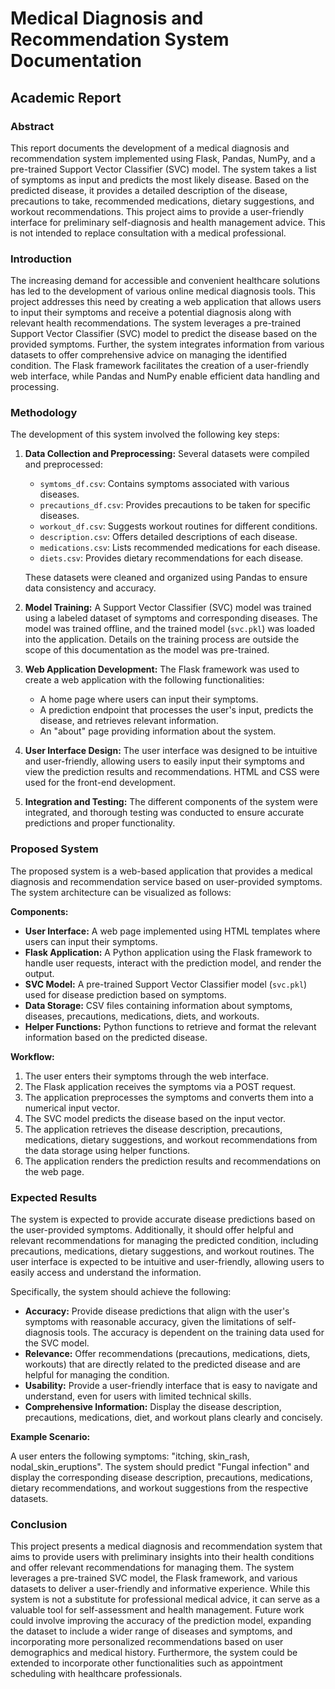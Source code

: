 # Medical Diagnosis and Recommendation System Documentation

## Academic Report

### Abstract

This report documents the development of a medical diagnosis and recommendation system implemented using Flask, Pandas, NumPy, and a pre-trained Support Vector Classifier (SVC) model. The system takes a list of symptoms as input and predicts the most likely disease. Based on the predicted disease, it provides a detailed description of the disease, precautions to take, recommended medications, dietary suggestions, and workout recommendations.  This project aims to provide a user-friendly interface for preliminary self-diagnosis and health management advice. This is not intended to replace consultation with a medical professional.

### Introduction

The increasing demand for accessible and convenient healthcare solutions has led to the development of various online medical diagnosis tools. This project addresses this need by creating a web application that allows users to input their symptoms and receive a potential diagnosis along with relevant health recommendations. The system leverages a pre-trained Support Vector Classifier (SVC) model to predict the disease based on the provided symptoms.  Further, the system integrates information from various datasets to offer comprehensive advice on managing the identified condition. The Flask framework facilitates the creation of a user-friendly web interface, while Pandas and NumPy enable efficient data handling and processing.

### Methodology

The development of this system involved the following key steps:

1.  **Data Collection and Preprocessing:** Several datasets were compiled and preprocessed:

    *   `symtoms_df.csv`: Contains symptoms associated with various diseases.
    *   `precautions_df.csv`: Provides precautions to be taken for specific diseases.
    *   `workout_df.csv`: Suggests workout routines for different conditions.
    *   `description.csv`: Offers detailed descriptions of each disease.
    *   `medications.csv`: Lists recommended medications for each disease.
    *   `diets.csv`: Provides dietary recommendations for each disease.

    These datasets were cleaned and organized using Pandas to ensure data consistency and accuracy.

2.  **Model Training:** A Support Vector Classifier (SVC) model was trained using a labeled dataset of symptoms and corresponding diseases.  The model was trained offline, and the trained model (`svc.pkl`) was loaded into the application. Details on the training process are outside the scope of this documentation as the model was pre-trained.

3.  **Web Application Development:** The Flask framework was used to create a web application with the following functionalities:

    *   A home page where users can input their symptoms.
    *   A prediction endpoint that processes the user's input, predicts the disease, and retrieves relevant information.
    *   An "about" page providing information about the system.

4.  **User Interface Design:** The user interface was designed to be intuitive and user-friendly, allowing users to easily input their symptoms and view the prediction results and recommendations. HTML and CSS were used for the front-end development.

5.  **Integration and Testing:**  The different components of the system were integrated, and thorough testing was conducted to ensure accurate predictions and proper functionality.

### Proposed System

The proposed system is a web-based application that provides a medical diagnosis and recommendation service based on user-provided symptoms.  The system architecture can be visualized as follows:

**Components:**

*   **User Interface:** A web page implemented using HTML templates where users can input their symptoms.
*   **Flask Application:** A Python application using the Flask framework to handle user requests, interact with the prediction model, and render the output.
*   **SVC Model:** A pre-trained Support Vector Classifier model (`svc.pkl`) used for disease prediction based on symptoms.
*   **Data Storage:** CSV files containing information about symptoms, diseases, precautions, medications, diets, and workouts.
*   **Helper Functions:** Python functions to retrieve and format the relevant information based on the predicted disease.

**Workflow:**

1.  The user enters their symptoms through the web interface.
2.  The Flask application receives the symptoms via a POST request.
3.  The application preprocesses the symptoms and converts them into a numerical input vector.
4.  The SVC model predicts the disease based on the input vector.
5.  The application retrieves the disease description, precautions, medications, dietary suggestions, and workout recommendations from the data storage using helper functions.
6.  The application renders the prediction results and recommendations on the web page.

### Expected Results

The system is expected to provide accurate disease predictions based on the user-provided symptoms. Additionally, it should offer helpful and relevant recommendations for managing the predicted condition, including precautions, medications, dietary suggestions, and workout routines.  The user interface is expected to be intuitive and user-friendly, allowing users to easily access and understand the information.

Specifically, the system should achieve the following:

*   **Accuracy:** Provide disease predictions that align with the user's symptoms with reasonable accuracy, given the limitations of self-diagnosis tools.  The accuracy is dependent on the training data used for the SVC model.
*   **Relevance:** Offer recommendations (precautions, medications, diets, workouts) that are directly related to the predicted disease and are helpful for managing the condition.
*   **Usability:**  Provide a user-friendly interface that is easy to navigate and understand, even for users with limited technical skills.
*   **Comprehensive Information:** Display the disease description, precautions, medications, diet, and workout plans clearly and concisely.

**Example Scenario:**

A user enters the following symptoms: "itching, skin\_rash, nodal\_skin\_eruptions".  The system should predict "Fungal infection" and display the corresponding disease description, precautions, medications, dietary recommendations, and workout suggestions from the respective datasets.

### Conclusion

This project presents a medical diagnosis and recommendation system that aims to provide users with preliminary insights into their health conditions and offer relevant recommendations for managing them. The system leverages a pre-trained SVC model, the Flask framework, and various datasets to deliver a user-friendly and informative experience.  While this system is not a substitute for professional medical advice, it can serve as a valuable tool for self-assessment and health management. Future work could involve improving the accuracy of the prediction model, expanding the dataset to include a wider range of diseases and symptoms, and incorporating more personalized recommendations based on user demographics and medical history. Furthermore, the system could be extended to incorporate other functionalities such as appointment scheduling with healthcare professionals.
